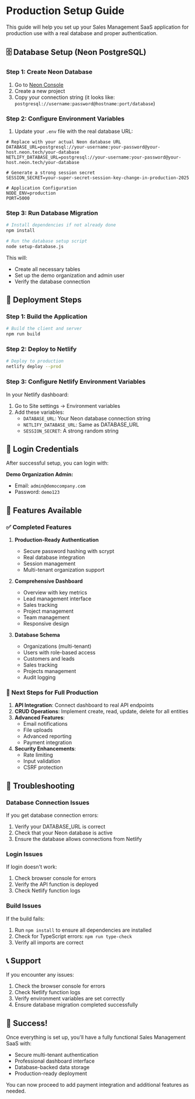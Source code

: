 # Production Setup Guide

This guide will help you set up your Sales Management SaaS application for production use with a real database and proper authentication.

## 🗄️ Database Setup (Neon PostgreSQL)

### Step 1: Create Neon Database

1. Go to [Neon Console](https://console.neon.tech/)
2. Create a new project
3. Copy your connection string (it looks like: `postgresql://username:password@hostname:port/database`)

### Step 2: Configure Environment Variables

1. Update your `.env` file with the real database URL:

```env
# Replace with your actual Neon database URL
DATABASE_URL=postgresql://your-username:your-password@your-host.neon.tech/your-database
NETLIFY_DATABASE_URL=postgresql://your-username:your-password@your-host.neon.tech/your-database

# Generate a strong session secret
SESSION_SECRET=your-super-secret-session-key-change-in-production-2025

# Application Configuration
NODE_ENV=production
PORT=5000
```

### Step 3: Run Database Migration

```bash
# Install dependencies if not already done
npm install

# Run the database setup script
node setup-database.js
```

This will:
- Create all necessary tables
- Set up the demo organization and admin user
- Verify the database connection

## 🚀 Deployment Steps

### Step 1: Build the Application

```bash
# Build the client and server
npm run build
```

### Step 2: Deploy to Netlify

```bash
# Deploy to production
netlify deploy --prod
```

### Step 3: Configure Netlify Environment Variables

In your Netlify dashboard:

1. Go to Site settings → Environment variables
2. Add these variables:
   - `DATABASE_URL`: Your Neon database connection string
   - `NETLIFY_DATABASE_URL`: Same as DATABASE_URL
   - `SESSION_SECRET`: A strong random string

## 🔐 Login Credentials

After successful setup, you can login with:

**Demo Organization Admin:**
- Email: `admin@democompany.com`
- Password: `demo123`

## 🎯 Features Available

### ✅ Completed Features

1. **Production-Ready Authentication**
   - Secure password hashing with scrypt
   - Real database integration
   - Session management
   - Multi-tenant organization support

2. **Comprehensive Dashboard**
   - Overview with key metrics
   - Lead management interface
   - Sales tracking
   - Project management
   - Team management
   - Responsive design

3. **Database Schema**
   - Organizations (multi-tenant)
   - Users with role-based access
   - Customers and leads
   - Sales tracking
   - Projects management
   - Audit logging

### 🚧 Next Steps for Full Production

1. **API Integration**: Connect dashboard to real API endpoints
2. **CRUD Operations**: Implement create, read, update, delete for all entities
3. **Advanced Features**: 
   - Email notifications
   - File uploads
   - Advanced reporting
   - Payment integration
4. **Security Enhancements**:
   - Rate limiting
   - Input validation
   - CSRF protection

## 🔧 Troubleshooting

### Database Connection Issues

If you get database connection errors:

1. Verify your DATABASE_URL is correct
2. Check that your Neon database is active
3. Ensure the database allows connections from Netlify

### Login Issues

If login doesn't work:

1. Check browser console for errors
2. Verify the API function is deployed
3. Check Netlify function logs

### Build Issues

If the build fails:

1. Run `npm install` to ensure all dependencies are installed
2. Check for TypeScript errors: `npm run type-check`
3. Verify all imports are correct

## 📞 Support

If you encounter any issues:

1. Check the browser console for errors
2. Check Netlify function logs
3. Verify environment variables are set correctly
4. Ensure database migration completed successfully

## 🎉 Success!

Once everything is set up, you'll have a fully functional Sales Management SaaS with:

- Secure multi-tenant authentication
- Professional dashboard interface
- Database-backed data storage
- Production-ready deployment

You can now proceed to add payment integration and additional features as needed.
